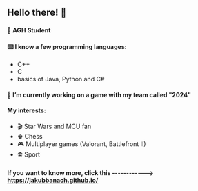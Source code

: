 ## Hello there! 👋

#### 🏬 AGH Student

#### ⌨️ I know a few programming languages:
 * C++
 * C
 * basics of Java, Python and C#

#### 🔭 I’m currently working on a game with my team called "2024"

#### My interests:
 * 🎬 Star Wars and MCU fan
 * ♚ Chess
 * 🎮 Multiplayer games (Valorant, Battlefront II)
 * ⚽️ Sport

#### If you want to know more, click this ------------> https://jakubbanach.github.io/
